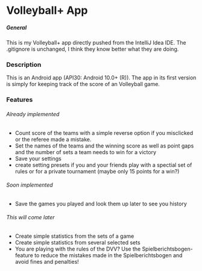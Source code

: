 # Volleyball+ App

##### General
This is my Volleyball+ app directly pushed from the IntelliJ Idea IDE.
The .gitignore is unchanged, I think they know better what they are doing.

### Description
This is an Android app (API30: Android 10.0+ (R)).
The app in its first version is simply for keeping track of the score of an Volleyball game.

### Features

###### Already implemented
* Count score of the teams with a simple reverse option if you misclicked or the referee made a mistake.
* Set the names of the teams and the winning score as well as point gaps and the number of sets a team needs to win for a victory
* Save your settings
* create setting presets if you and your friends play with a spectial set of rules or for a private tournament (maybe only 15 points for a win?)
###### Soon implemented
* Save the games you played and look them up later to see you history
###### This will come later
* Create simple statistics from the sets of a game
* Create simple statistics from several selected sets
* You are playing with the rules of the DVV? Use the Spielberichtsbogen-feature to reduce the mistakes made in the Spielberichtsbogen and avoid fines and penalties!
